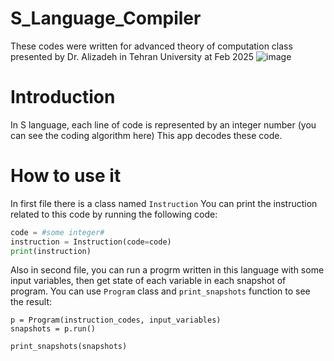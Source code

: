 # S_Language_Compiler
These codes were written for advanced theory of computation class presented by Dr. Alizadeh in Tehran University at Feb 2025
![image](https://github.com/user-attachments/assets/da5d1c98-d7d8-43d2-ab6a-cb8474565888)

# Introduction
In S language, each line of code is represented by an integer number (you can see the coding algorithm here)
This app decodes these code.

# How to use it
In first file there is a class named `Instruction`
You can print the instruction related to this code by running the following code:

```python
code = #some integer#
instruction = Instruction(code=code)
print(instruction)
```

Also in second file, you can run a progrm written in this language with some input variables, then get state of each variable in each snapshot of program.
You can use `Program` class and `print_snapshots` function to see the result: 

```
p = Program(instruction_codes, input_variables)
snapshots = p.run()

print_snapshots(snapshots)
```
